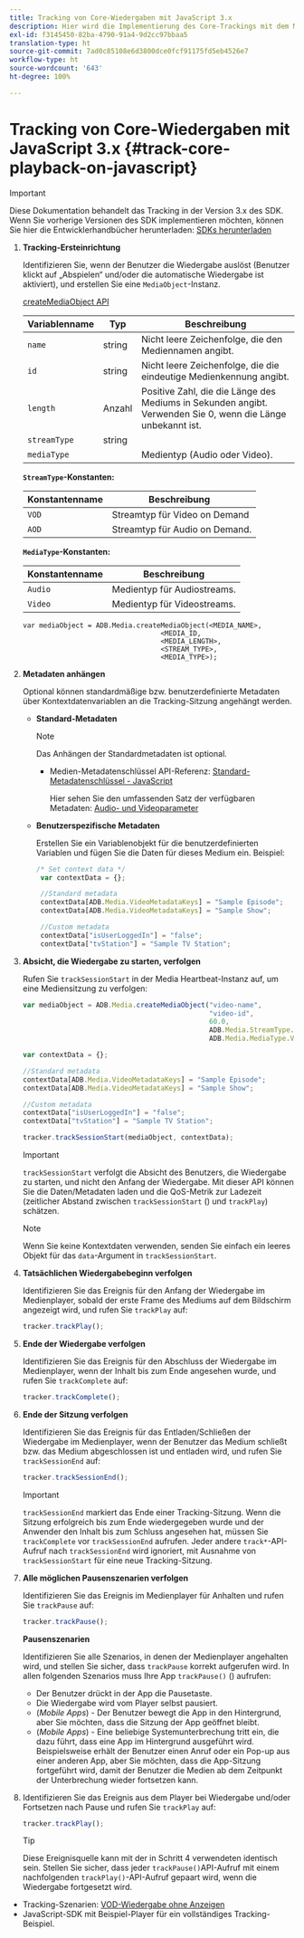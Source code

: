 ```yaml
---
title: Tracking von Core-Wiedergaben mit JavaScript 3.x
description: Hier wird die Implementierung des Core-Trackings mit dem Media SDK in einem Browser mit JavaScript 3.x-Anwendungen beschrieben.
exl-id: f3145450-82ba-4790-91a4-9d2cc97bbaa5
translation-type: ht
source-git-commit: 7ad0c85108e6d3800dce0fcf91175fd5eb4526e7
workflow-type: ht
source-wordcount: '643'
ht-degree: 100%

---
```


# Tracking von Core-Wiedergaben mit JavaScript 3.x {#track-core-playback-on-javascript}

>[!IMPORTANT]
>Diese Dokumentation behandelt das Tracking in der Version 3.x des SDK. Wenn Sie vorherige Versionen des SDK implementieren möchten, können Sie hier die Entwicklerhandbücher herunterladen: [SDKs herunterladen](/help/sdk-implement/download-sdks.md)

1. **Tracking-Ersteinrichtung**

   Identifizieren Sie, wenn der Benutzer die Wiedergabe auslöst (Benutzer klickt auf „Abspielen“ und/oder die automatische Wiedergabe ist aktiviert), und erstellen Sie eine `MediaObject`-Instanz.

   [createMediaObject API](https://adobe-marketing-cloud.github.io/media-sdks/reference/javascript/MediaHeartbeat.html#.createMediaObject)

   | Variablenname | Typ | Beschreibung |
   | --- | --- | --- |
   | `name` | string | Nicht leere Zeichenfolge, die den Mediennamen angibt. |
   | `id` | string | Nicht leere Zeichenfolge, die die eindeutige Medienkennung angibt. |
   | `length` | Anzahl | Positive Zahl, die die Länge des Mediums in Sekunden angibt. Verwenden Sie 0, wenn die Länge unbekannt ist. |
   | `streamType` | string |  |
   | `mediaType` |  | Medientyp (Audio oder Video). |

   **`StreamType`-Konstanten:**

   | Konstantenname | Beschreibung   |
   |---|---|
   | `VOD` | Streamtyp für Video on Demand |
   | `AOD` | Streamtyp für Audio on Demand. |

   **`MediaType`-Konstanten:**

   | Konstantenname | Beschreibung |
   |---|---|
   | `Audio` | Medientyp für Audiostreams. |
   | `Video` | Medientyp für Videostreams. |

   ```
   var mediaObject = ADB.Media.createMediaObject(<MEDIA_NAME>,
                                     <MEDIA_ID,
                                     <MEDIA_LENGTH>,
                                     <STREAM_TYPE>,
                                     <MEDIA_TYPE>);
   ```

1. **Metadaten anhängen**

   Optional können standardmäßige bzw. benutzerdefinierte Metadaten über Kontextdatenvariablen an die Tracking-Sitzung angehängt werden.

   * **Standard-Metadaten**

      >[!NOTE]
      >
      >Das Anhängen der Standardmetadaten ist optional.

      * Medien-Metadatenschlüssel API-Referenz: [Standard-Metadatenschlüssel - JavaScript](https://adobe-marketing-cloud.github.io/media-sdks/reference/javascript)

         Hier sehen Sie den umfassenden Satz der verfügbaren Metadaten: [Audio- und Videoparameter](/help/metrics-and-metadata/audio-video-parameters.md)
   * **Benutzerspezifische Metadaten**

      Erstellen Sie ein Variablenobjekt für die benutzerdefinierten Variablen und fügen Sie die Daten für dieses Medium ein. Beispiel:

      ```js
      /* Set context data */
       var contextData = {};
      
       //Standard metadata
       contextData[ADB.Media.VideoMetadataKeys] = "Sample Episode";
       contextData[ADB.Media.VideoMetadataKeys] = "Sample Show";
      
       //Custom metadata
       contextData["isUserLoggedIn"] = "false";
       contextData["tvStation"] = "Sample TV Station";
      ```


1. **Absicht, die Wiedergabe zu starten, verfolgen**

   Rufen Sie `trackSessionStart` in der Media Heartbeat-Instanz auf, um eine Mediensitzung zu verfolgen:

   ```js
   var mediaObject = ADB.Media.createMediaObject("video-name",
                                                 "video-id",
                                                 60.0,
                                                 ADB.Media.StreamType.VOD,
                                                 ADB.Media.MediaType.Video);
   
   var contextData = {};
   
   //Standard metadata
   contextData[ADB.Media.VideoMetadataKeys] = "Sample Episode";
   contextData[ADB.Media.VideoMetadataKeys] = "Sample Show";
   
   //Custom metadata
   contextData["isUserLoggedIn"] = "false";
   contextData["tvStation"] = "Sample TV Station";
   
   tracker.trackSessionStart(mediaObject, contextData);
   ```

   >[!IMPORTANT]
   >
   >`trackSessionStart` verfolgt die Absicht des Benutzers, die Wiedergabe zu starten, und nicht den Anfang der Wiedergabe. Mit dieser API können Sie die Daten/Metadaten laden und die QoS-Metrik zur Ladezeit (zeitlicher Abstand zwischen `trackSessionStart` () und `trackPlay`) schätzen.

   >[!NOTE]
   >
   >Wenn Sie keine Kontextdaten verwenden, senden Sie einfach ein leeres Objekt für das `data`-Argument in `trackSessionStart`.

1. **Tatsächlichen Wiedergabebeginn verfolgen**

   Identifizieren Sie das Ereignis für den Anfang der Wiedergabe im Medienplayer, sobald der erste Frame des Mediums auf dem Bildschirm angezeigt wird, und rufen Sie `trackPlay` auf:

   ```js
   tracker.trackPlay();
   ```

1. **Ende der Wiedergabe verfolgen**

   Identifizieren Sie das Ereignis für den Abschluss der Wiedergabe im Medienplayer, wenn der Inhalt bis zum Ende angesehen wurde, und rufen Sie `trackComplete` auf:

   ```js
   tracker.trackComplete();
   ```

1. **Ende der Sitzung verfolgen**

   Identifizieren Sie das Ereignis für das Entladen/Schließen der Wiedergabe im Medienplayer, wenn der Benutzer das Medium schließt bzw. das Medium abgeschlossen ist und entladen wird, und rufen Sie `trackSessionEnd` auf:

   ```js
   tracker.trackSessionEnd();
   ```

   >[!IMPORTANT]
   >
   >`trackSessionEnd` markiert das Ende einer Tracking-Sitzung. Wenn die Sitzung erfolgreich bis zum Ende wiedergegeben wurde und der Anwender den Inhalt bis zum Schluss angesehen hat, müssen Sie `trackComplete` vor `trackSessionEnd` aufrufen. Jeder andere `track*`-API-Aufruf nach `trackSessionEnd` wird ignoriert, mit Ausnahme von `trackSessionStart` für eine neue Tracking-Sitzung.

1. **Alle möglichen Pausenszenarien verfolgen**

   Identifizieren Sie das Ereignis im Medienplayer für Anhalten und rufen Sie `trackPause` auf:

   ```js
   tracker.trackPause();
   ```

   **Pausenszenarien**

   Identifizieren Sie alle Szenarios, in denen der Medienplayer angehalten wird, und stellen Sie sicher, dass `trackPause` korrekt aufgerufen wird. In allen folgenden Szenarios muss Ihre App `trackPause()` () aufrufen:

   * Der Benutzer drückt in der App die Pausetaste.
   * Die Wiedergabe wird vom Player selbst pausiert.
   * (*Mobile Apps*) - Der Benutzer bewegt die App in den Hintergrund, aber Sie möchten, dass die Sitzung der App geöffnet bleibt.
   * (*Mobile Apps*) - Eine beliebige Systemunterbrechung tritt ein, die dazu führt, dass eine App im Hintergrund ausgeführt wird. Beispielsweise erhält der Benutzer einen Anruf oder ein Pop-up aus einer anderen App, aber Sie möchten, dass die App-Sitzung fortgeführt wird, damit der Benutzer die Medien ab dem Zeitpunkt der Unterbrechung wieder fortsetzen kann.

1. Identifizieren Sie das Ereignis aus dem Player bei Wiedergabe und/oder Fortsetzen nach Pause und rufen Sie `trackPlay` auf:

   ```js
   tracker.trackPlay();
   ```

   >[!TIP]
   >
   >Diese Ereignisquelle kann mit der in Schritt 4 verwendeten identisch sein. Stellen Sie sicher, dass jeder `trackPause()`API-Aufruf mit einem nachfolgenden `trackPlay()`-API-Aufruf gepaart wird, wenn die Wiedergabe fortgesetzt wird.

* Tracking-Szenarien: [VOD-Wiedergabe ohne Anzeigen](/help/sdk-implement/tracking-scenarios/vod-no-intrs-details.md)
* JavaScript-SDK mit Beispiel-Player für ein vollständiges Tracking-Beispiel.
